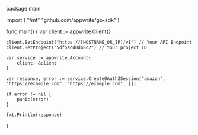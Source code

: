 package main

import (
    "fmt"
    "github.com/appwrite/go-sdk"
)

func main() {
    var client := appwrite.Client{}

    client.SetEndpoint("https://[HOSTNAME_OR_IP]/v1") // Your API Endpoint
    client.SetProject("5df5acd0d48c2") // Your project ID

    var service := appwrite.Account{
        client: &client
    }

    var response, error := service.CreateOAuth2Session("amazon", "https://example.com", "https://example.com", [])

    if error != nil {
        panic(error)
    }

    fmt.Println(response)
}